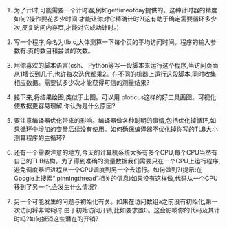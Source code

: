 1. 为了计时,可能需要一个计时器,例如gettimeofday提供的。这种计时器的精度如何?操作要花多少时间,才能让你对它精确计时?(这有助于确定需要循环多少次,反复访问内存页,才能对它成功计时。)

2. 写一个程序,命名为tlb.c,大体测算一下每个页的平均访问时间。程序的输入参数有:页的数目和尝试的次数。

3. 用你喜欢的脚本语言(csh、 Python等写一段脚本来运行这个程序,当访问页面从1增长到几千,也许每次迭代都乘2。在不同的机器上运行这段脚本,同时收集相应数据。需要试多少次才能获得可信的测量结果?

4. 接下来,将结果绘图,类似于上图。可以用 ploticus这样的好工具画图。可视化使数据更容易理解,你认为是什么原因?

5. 要注意编译器优化带来的影响。编译器做各种聪明的事情,包括优化掉循环,如果循环中增加的变量后续没有使用。如何确保编译器不优化掉你写的TLB大小测算程序的主循环?

6. 还有一个需要注意的地方,今天的计算机系统大多有多个CPU,每个CPU当然有自己的TLB结构。为了得到准确的测量数据我们需要只在一个CPU上运行程序,避免调度器把进程从一个CPU调度到另一个去运行。如何做到?(提示:在 Google上搜索“ pinningthread”相关的信息)如果没有这样做,代码从一个CPU移到了另一个,会发生什么情况?

7. 另一个可能发生的问题与初始化有关。如果在访问数组a之前没有初始化,第一次访问将非常耗时,由于初始访问开销,比如要求置0。这会影响你的代码及其计时吗?如何抵消这些潜在的开销?